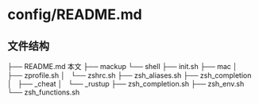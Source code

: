 # config/README.md## 文件结构├── README.md 本文├── mackup└── shell    ├── init.sh    ├── mac    │   ├── zprofile.sh    │   └── zshrc.sh    ├── zsh_aliases.sh    ├── zsh_completion    │   ├── _cheat    │   └── _rustup    ├── zsh_completion.sh    ├── zsh_env.sh    └── zsh_functions.sh